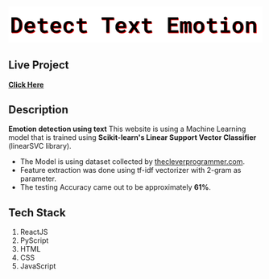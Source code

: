 ![final product](./banner.png)
## Live Project
[**Click Here**](https://textemotion.mdshabbirjamal.one/)

## Description
**Emotion detection using text**
This website is using a Machine Learning model that is trained using **Scikit-learn's __Linear Support Vector Classifier__** (linearSVC library).
- The Model is using dataset collected by [thecleverprogrammer.com](https://github.com/amankharwal/Website-data/blob/master/text.txt).
- Feature extraction was done using tf-idf vectorizer with 2-gram as parameter. 
- The testing Accuracy came out to be approximately **61%**.

## Tech Stack
1. ReactJS 
2. PyScript
3. HTML
4. CSS
5. JavaScript